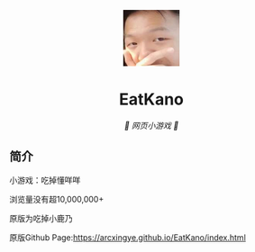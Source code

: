<p align="center">
  <a href="https://xingye.me/game/eatkano"><img src="https://github.com/arcxingye/EatKano/blob/main/static/image/ClickBefore.png?raw=true" width="100" height="100" alt="EatKano"></a>
</p>
<div align="center">

# EatKano

_🦌 网页小游戏 🥛_

</div>


## 简介

小游戏：吃掉懂咩咩

浏览量没有超10,000,000+

原版为吃掉小鹿乃

原版Github Page:https://arcxingye.github.io/EatKano/index.html
